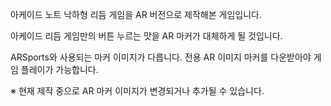 아케이드 노트 낙하형 리듬 게임을 AR 버전으로 제작해본 게임입니다.

아케이드 리듬 게임만의 버튼 누르는 맛을 AR 마커가 대체하게 될 것입니다.


ARSports와 사용되는 마커 이미지가 다릅니다.
전용 AR 이미지 마커를 다운받아야 게임 플레이가 가능합니다.

※ 현재 제작 중으로 AR 마커 이미지가 변경되거나 추가될 수 있습니다.
